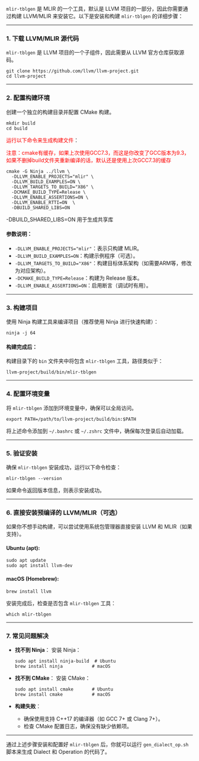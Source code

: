 `mlir-tblgen` 是 MLIR 的一个工具，默认是 LLVM 项目的一部分，因此你需要通过构建 LLVM/MLIR 来安装它。以下是安装和构建 `mlir-tblgen` 的详细步骤：

------

### **1. 下载 LLVM/MLIR 源代码**

`mlir-tblgen` 是 LLVM 项目的一个子组件，因此需要从 LLVM 官方仓库获取源码。

```
git clone https://github.com/llvm/llvm-project.git
cd llvm-project
```

------

### **2. 配置构建环境**

创建一个独立的构建目录并配置 CMake 构建。

```
mkdir build
cd build
```

<font color='red'>运行以下命令来生成构建文件</font>：

<font color='red'>注意：cmake有缓存，如果上次使用GCC7.3，而这是你改变了GCC版本为9.3，如果不删掉build文件夹重新编译的话，默认还是使用上次GCC7.3的缓存</font>

```
cmake -G Ninja ../llvm \
  -DLLVM_ENABLE_PROJECTS="mlir" \
  -DLLVM_BUILD_EXAMPLES=ON \
  -DLLVM_TARGETS_TO_BUILD="X86" \
  -DCMAKE_BUILD_TYPE=Release \
  -DLLVM_ENABLE_ASSERTIONS=ON \
  -DLLVM_ENABLE_RTTI=ON  \
  -DBUILD_SHARED_LIBS=ON
```

-DBUILD_SHARED_LIBS=ON   用于生成共享库

#### **参数说明**：

- `-DLLVM_ENABLE_PROJECTS="mlir"`：表示只构建 MLIR。
- `-DLLVM_BUILD_EXAMPLES=ON`：构建示例程序（可选）。
- `-DLLVM_TARGETS_TO_BUILD="X86"`：构建目标体系架构（如需要ARM等，修改为对应架构）。
- `-DCMAKE_BUILD_TYPE=Release`：构建为 Release 版本。
- `-DLLVM_ENABLE_ASSERTIONS=ON`：启用断言（调试时有用）。

------

### **3. 构建项目**

使用 Ninja 构建工具来编译项目（推荐使用 Ninja 进行快速构建）：

```
ninja -j 64
```

#### **构建完成后**：

构建目录下的 `bin` 文件夹中将包含 `mlir-tblgen` 工具，路径类似于：

```
llvm-project/build/bin/mlir-tblgen
```

------

### **4. 配置环境变量**

将 `mlir-tblgen` 添加到环境变量中，确保可以全局访问。

```
export PATH=/path/to/llvm-project/build/bin:$PATH
```

将上述命令添加到 `~/.bashrc` 或 `~/.zshrc` 文件中，确保每次登录后自动加载。

------

### **5. 验证安装**

确保 `mlir-tblgen` 安装成功，运行以下命令检查：

```
mlir-tblgen --version
```

如果命令返回版本信息，则表示安装成功。

------

### **6. 直接安装预编译的 LLVM/MLIR（可选）**

如果你不想手动构建，可以尝试使用系统包管理器直接安装 LLVM 和 MLIR（如果支持）。

#### **Ubuntu (apt)**:

```
sudo apt update
sudo apt install llvm-dev
```

#### **macOS (Homebrew)**:

```
brew install llvm
```

安装完成后，检查是否包含 `mlir-tblgen` 工具：

```
which mlir-tblgen
```

------

### **7. 常见问题解决**

- **找不到 Ninja**： 安装 Ninja：

  ```
  sudo apt install ninja-build  # Ubuntu
  brew install ninja           # macOS
  ```

- **找不到 CMake**： 安装 CMake：

  ```
  sudo apt install cmake       # Ubuntu
  brew install cmake           # macOS
  ```

- **构建失败**：

  - 确保使用支持 C++17 的编译器（如 GCC 7+ 或 Clang 7+）。
  - 检查 CMake 配置日志，确保没有缺少依赖项。

------

通过上述步骤安装和配置好 `mlir-tblgen` 后，你就可以运行 `gen_dialect_op.sh` 脚本来生成 Dialect 和 Operation 的代码了。